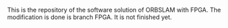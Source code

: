 This is the repository of the software solution of ORBSLAM with FPGA. The modification is done is branch FPGA. It is not finished yet.
